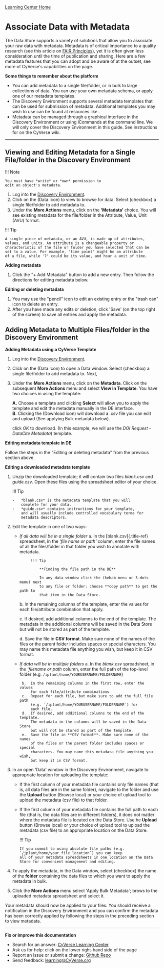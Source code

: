 [Learning Center Home](http://learning.cyverse.org/)

# Associate Data with Metadata

The Data Store supports a variety of solutions that allow you to
associate your raw data with metadata. Metadata is of critical
importance to a quality research (see this article on [FAIR Principles](https://www.nature.com/articles/sdata201618)), yet it is often
given less consideration until the time of publication and sharing. Here
are a few metadata features that you can adopt and be aware of at the
outset, see more of CyVerse's capabilities on the page.

**Some things to remember about the platform**

-   You can add metadata to a single file/folder, or in bulk to large
    collections of data. You can use your own metadata schema, or apply
    one of our metadata templates.
-   The Discovery Environment supports several metadata templates that
    can be used for submission of metadata. Additional templates you may
    wish to use can be found at resources like .
-   Metadata can be managed through a graphical interface in the
    Discovery Environment or using iCommands at the command line. We
    will only cover the Discovery Environment in this guide. See
    instructions for on the CyVerse wiki.

------------------------------------------------------------------------

## Viewing and Editing Metadata for a Single File/folder in the Discovery Environment

!!! Note

    You must have *write* or *own* permission to
    edit an object's metadata.

1.  Log into the [Discovery Environment](https://de.cyverse.org/de/).
2. Click on the (Data Icon) to view to browse for data. Select (checkbox) a single file/folder to add metadata to.
3. Under the **More Actions** menu, click on the **'Metadata'** choice. You will see existing metadata for the file/folder in the Attribute, Value, Unit (AVU) format.

!!! Tip

    A single piece of metadata, or an AVU, is made up of attributes,
    values, and units. An attribute is a changeable property or
    characteristic of the file or folder you have selected that can be
    set to a value. For example, "time point" might be an attribute
    of a file, while '7' could be its value, and hour a unit of time.

**Adding metadata**

1.  Click the "+ Add Metadata" button to add a new entry. Then follow
    the directions for editing metadata below.

**Editing or deleting metadata**

1.  You may use the "pencil" icon to edit an existing entry or the
    "trash can" icon to delete an entry.
2.  After you have made any edits or deletion, click 'Save' (on the
    top right of the screen) to save all entries and apply the metadata.

## Adding Metadata to Multiple Files/folder in the Discovery Environment

**Adding Metadata using a CyVerse Template**

1.  Log into the [Discovery Environment](https://de.cyverse.org/de/).

2.  Click on the (Data Icon) to open a Data window. Select (checkbox) a
    single file/folder to add metadata to. Next,

3.  Under the **More Actions** menu, click on the **Metadata**. Click on
    the subsequent **More Actions** menu and select **View in
    Template**. You have two choices in using the template:

     **A.** Choose a template and clicking **Select** will allow you to apply the template and edit the metadata manually in the DE interface. <br>
     **B.** Clicking the (Download icon) will download a .csv file you can edit and upload (See applying Bulk metadata below).

    click *OK* to download. (In this example, we will use
    the *DOI Request - DataCite Metadata*) template.

**Editing metadata template in DE**

Follow the steps in the "Editing or deleting metadata" from the previous section above.

**Editing a downloaded metadata template**

1.  Unzip the downloaded template; it will contain two files
    *blank.csv* and *guide.csv*. Open these
    files using the spreadsheet editor of your choice.

    !!! Tip

        -   *blank.csv* is the metadata template that you will
            complete for your data.
        -   *guide.csv* contains instructions for your template,
            and will usually include controlled vocabulary terms for
            metadata descriptors.

2.  Edit the template in one of two ways:

    -  *If all data will be in a single folder*
        a.  In the [blank.csv]{.title-ref} spreadsheet, in the *'file
            name or path'* column, enter the file names of all the
            files/folder in that folder you wish to annotate with
            metadata.

                !!! Tip

                    **Finding the file path in the DE**

                    In any data window click the (kebab menu or 3-dots menu) next
                    to any file or folder; choose **copy path** to get the path to
                    that item in the Data Store.

        b.  In the remaining columns of the template, enter the values for
            each file/attribute combination that apply.

        c.  If desired, add additional columns to the end of the template.
            The metadata in the additional columns will be saved in the
            Data Store but will not be stored as part of the template.

        d.  Save the file in **CSV format**. Make sure none of the names
            of the files or the parent folder includes spaces or special
            characters. You may name this metadata file anything you wish,
            but keep it in CSV format.

    -  *If data will be in multiple folders*
            a.  In the *blank.csv* spreadsheet, in the *'filename or path* column, enter the full path of the top-level folder (e.g. `/iplant/home/YOURUSERNAME/FOLDERNAME`)
            
            b.  In the remaining columns in the first row, enter the values
                for each file/attribute combinations
            c.  Repeat for each file, but make sure to add the full file path
                (e.g. `/iplant/home/YOURUSERNAME/FOLDERNAME`) for
                each file.
            d.  If desired, add additional columns to the end of the template.
                The metadata in the columns will be saved in the Data Store
                but will not be stored as part of the template.
            e.  Save the file in **CSV format**. Make sure none of the names
                of the files or the parent folder includes spaces or special
                characters. You may name this metadata file anything you wish,
                but keep it in CSV format.

3.  In an open 'Data' window in the Discovery Environment, navigate to
    appropriate location for uploading the template:
    -   If the first column of your metadata file contains only file
        names (that is, all data files are in the same folder), navigate
        to the folder and use the **Upload** button (Browse local) or
        your choice of upload tool to upload the metadata (csv file) to
        that folder.

    -   If the first column of your metadata file contains the full path
        to each file (that is, the data files are in different folders),
        it does not matter where the metadata file is located on the
        Data Store. Use he **Upload** button (Browse local) or your
        choice of upload tool to upload the metadata (csv file) to an
        appropriate location on the Data Store.

        !!! Tip
        
            If you commit to using absolute file paths (e.g. `/iplant/home/your_file_location`) you can keep
            all of your metadata spreadsheets in one location on the Data
            Store for convenient management and editing.
        
4.  To apply the metadata, in the Data window, select (checkbox) the
    name of the **folder** containing the data files to which you want
    to apply the metadata in bulk.
5.  Click the **More Actions** menu select 'Apply Bulk Metadata';
    brows to the uploaded metadata spreadsheet and select it.

Your metadata should now be applied to your files. You should receive a
notification in the Discovery Environment and you can confirm the
metadata has been correctly applied by following the steps in the
preceding section to view metadata.

------------------------------------------------------------------------

**Fix or improve this documentation**

-   Search for an answer: [CyVerse Learning Center](https://cyverse-learning-materials.github.io/learning-materials-home)
-   Ask us for help: click on the lower right-hand side of the page
-   Report an issue or submit a change: [Github Repo](https://github.com/CyVerse-learning-materials/data_store_guide)
-   Send feedback: [learning@CyVerse.org](learning@CyVerse.org)
